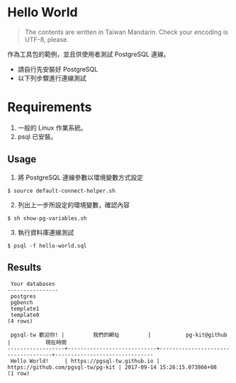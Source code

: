 # Hello World
> The contents are written in Taiwan Mandarin. Check your encoding is UTF-8, please.

作為工具包的範例，並且供使用者測試 PostgreSQL 連線。
- 請自行先安裝好 PostgreSQL
- 以下列步驟進行連線測試

# Requirements
1. 一般的 Linux 作業系統。
2. psql 已安裝。

## Usage
1. 將 PostgreSQL 連線參數以環境變數方式設定
```
$ source default-connect-helper.sh
```
2. 列出上一步所設定的環境變數，確認內容
```
$ sh show-pg-variables.sh
```
3. 執行資料庫連線測試
```
$ psql -f hello-world.sql
```

## Results
```
 Your databases
----------------
 postgres
 pgbench
 template1
 template0
(4 rows)

 pgsql-tw 歡迎你! |         我們的網址         |           pg-kit@github            |           現在時間
------------------+----------------------------+------------------------------------+-------------------------------
 Hello World!     | https://pgsql-tw.github.io | https://github.com/pgsql-tw/pg-kit | 2017-09-14 15:26:15.073866+08
(1 row)
```
